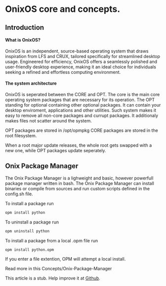 # OnixOS core and concepts.

## Introduction
#### What is OnixOS?
OnixOS is an independent, source-based operating system that draws inspiration from LFS and CRUX, tailored specifically for streamlined desktop usage. Engineered for efficiency, OnixOS offers a seamlessly polished and user-friendly desktop experience, making it an ideal choice for individuals seeking a refined and effortless computing environment.

#### The system architecture

OnixOS is seperated between the CORE and OPT. The core is the main core operating system packages that are necessary for its operation. The OPT standing for optional containing other optional packages. It can contain your desktop enviroment, applications and other utilities. Such system makes it easy to remove all non-core packages and currupt packages. It additionaly makes files not scatter around the system. 

OPT packages are stored in /opt/opmpkg
CORE packages are stored in the root filesystem.

When a root major update releases, the whole root gets swapped with a new one, while OPT packages update seperately.

## Onix Package Manager

The Onix Package Manager is a lighweight and basic, however powerfull package manager written in bash. The Onix Package Manager can install binaries or compile from sources and run custom scripts defined in the config.sh file. 

To install a package run

```bash
opm install python
```

To uninstall a package run
```bash
opm uninstall python
```

To install a package from a local .opm file run
```bash
opm install python.opm
```

If you enter a file extention, OPM will attempt a local install.

Read more in this Concepts/Onix-Package-Manager



This article is a stub. Help improve it at [Github](https://github.com/ExoOnix/OnixOS/blob/main/data/docs/concepts/os-core-concepts.md).
